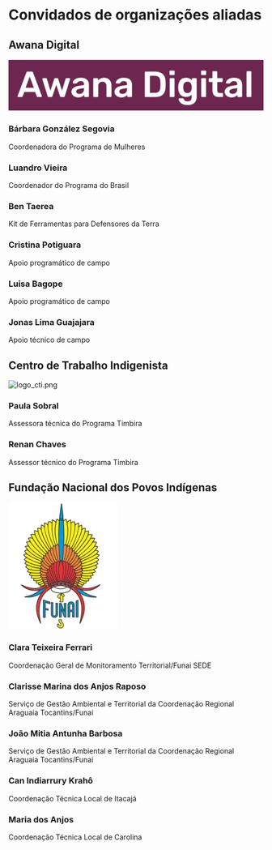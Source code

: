 
# Convidados de organizações aliadas


## Awana Digital


![logo_awana.png](content/images/participants_0.png)


### Bárbara González Segovia


Coordenadora do Programa de Mulheres


### Luandro Vieira


Coordenador do Programa do Brasil


### Ben Taerea


Kit de Ferramentas para Defensores da Terra


### Cristina Potiguara


Apoio programático de campo


### Luisa Bagope


Apoio programático de campo


### Jonas Lima Guajajara


Apoio técnico de campo


## Centro de Trabalho Indigenista


![logo_cti.png](https://prod-files-secure.s3.us-west-2.amazonaws.com/e294c517-062c-4d9d-9b6a-e105c195d06a/bc29eea0-006e-4818-acbb-7e01f9c387c6/logo_cti.png?X-Amz-Algorithm=AWS4-HMAC-SHA256&X-Amz-Content-Sha256=UNSIGNED-PAYLOAD&X-Amz-Credential=ASIAZI2LB466WC3BREMP%2F20250520%2Fus-west-2%2Fs3%2Faws4_request&X-Amz-Date=20250520T053736Z&X-Amz-Expires=3600&X-Amz-Security-Token=IQoJb3JpZ2luX2VjEOX%2F%2F%2F%2F%2F%2F%2F%2F%2F%2FwEaCXVzLXdlc3QtMiJHMEUCIAs0oSa2x9zH49VaFElZfl%2BbBg5uqcl0ZABgozVE%2FJEyAiEAhJ5cKkN28lP1v62ObSjLpEXvrq0m2uOkuv8mjEUrzfIqiAQInv%2F%2F%2F%2F%2F%2F%2F%2F%2F%2FARAAGgw2Mzc0MjMxODM4MDUiDNaq3oBUt%2BD8eWKemSrcA%2BvaNELuTrWA57xuivmWrudMqoycCjgNdgTaGquIfeIOMolinULMzw%2BM5U0JPchC98ysu%2Bv5ZCtlEe6WUhQQIAecuyZkT4ZcnsRMygc9byilJdolrJbppxdo8WZHl0nstdRpH3j9VYayhi9qwrTknDtBBIg4A%2F1rum5UE9ModJ2CRH7UKVNercJ85fCAR21KVHe7sBM2P%2BI%2FJPGCkQUMMbbH5Nr2nMgsCfuhILgIukZWvb8Bt5FcffEWPm%2BkctGwppnUrE9AC0vV2EQa9U%2BEexW4wnvL%2BqpORkpDtGtLjcWcaGBof4dv2wPY7OJRhxGkDvTz38%2B%2FDHEUrX37VKKXBUwZkYRD5GZn8FQQeryeSslZeNz%2FgNLdP2IlrmYoMGs6BsuIvug9CwKFlD%2Fqv5iYWan9WTW9RnvfNe3xn5ls7RJKw45ue9hBKYRaxSOZU7M7Xq1mS8%2BV%2BbxF5qZUEYJzqTn3tRJy2AA6jIoGa04CRFF4Ws0SwaamZxry5pdl7SsU7R020HgWxyK9co%2B48d%2BsN2e7fDFm4Z%2BQlf7NL0M8aYTRl8H1MA8qzvLOxj%2Bsz5oLMiVJc%2FHGaoWvdDXf7%2FxUB%2FGkp9LNSLkfcC65kFDVU50xSWs%2Fi%2B%2ByHTPSguUoMK6VsMEGOqUBxvjvPIyE7OdJswuRUjAHCFwa3GUuDpEgJpFGVGIboT0UPa4%2FPMTCQB6xrLKuLOLPZ52IG4ki%2BbdjjpcmgbvrrOK39Uqtxp31Qb%2B5ivrzJwDLN5iTYccahI5jfmh2KX4y0CHtO%2F%2B90kLjOSREPiz1LAadmr9wN4ZxaCbmd41epdiWztqduEFRqSN3TWv0Jl4g0l%2B1vRla4O9kuxkA9ii6gfRiWhZ7&X-Amz-Signature=27af85e4da0ee34bdf8992edde650dae85552829442fda1089cbfddddf5175b3&X-Amz-SignedHeaders=host&x-id=GetObject)


### Paula Sobral


Assessora técnica do Programa Timbira


### Renan Chaves


Assessor técnico do Programa Timbira


## Fundação Nacional dos Povos Indígenas


![logo_funai.png](content/images/participants_2.png)


### Clara Teixeira Ferrari


Coordenação Geral de Monitoramento Territorial/Funai SEDE


### Clarisse Marina dos Anjos Raposo


Serviço de Gestão Ambiental e Territorial da Coordenação Regional Araguaia Tocantins/Funai


### João Mitia Antunha Barbosa


Serviço de Gestão Ambiental e Territorial da Coordenação Regional Araguaia Tocantins/Funai


### Can Indiarrury Krahô


Coordenação Técnica Local de Itacajá


### Maria dos Anjos


Coordenação Técnica Local de Carolina

